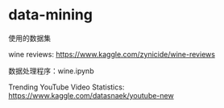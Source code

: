 # data-mining
使用的数据集 

wine reviews: https://www.kaggle.com/zynicide/wine-reviews

数据处理程序：wine.ipynb

Trending YouTube Video Statistics: https://www.kaggle.com/datasnaek/youtube-new
